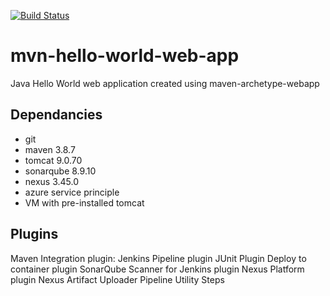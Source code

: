 [![Build Status](https://travis-ci.org/DEV3L/mvn-hello-world-web-app.png)](https://travis-ci.org/DEV3L/mvn-hello-world-web-app)

# mvn-hello-world-web-app
Java Hello World web application created using maven-archetype-webapp

## Dependancies
* git
* maven 3.8.7
* tomcat 9.0.70
* sonarqube 8.9.10
* nexus 3.45.0
* azure service principle
* VM with pre-installed tomcat

## Plugins
Maven Integration plugin:
Jenkins Pipeline plugin
JUnit Plugin
Deploy to container plugin
SonarQube Scanner for Jenkins plugin
Nexus Platform plugin
Nexus Artifact Uploader
Pipeline Utility Steps
